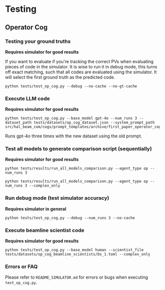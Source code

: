 # Testing

## Operator Cog
### Testing your ground truths
**Requires simulator for good results**

If you want to evaluate if you're tracking the correct PVs when evaluating pieces of code in the simulator. It is wise to run it in debug mode, this turns off exact matching, such that all codes are evaluated using the simulator.
It will select the first ground truth as the predicted code.

`python tests/test_op_cog.py --debug --no-cache --no-gt-cache`

### Execute LLM code
**Requires simulator for good results**

```
python tests/test_op_cog.py --base_model gpt-4o --num_runs 3 --dataset_path tests/datasets/op_cog_dataset.json --system_prompt_path src/hal_beam_com/cogs/prompt_templates/archive/first_paper_operator_cog_prompt.txt
```

Runs gpt-4o three times with the new dataset using the old prompt.

### Test all models to generate comparison script (sequentially)
**Requires simulator for good results**

```
python tests/results/run_all_models_comparison.py --agent_type op --num_runs 3
```

```
python tests/results/run_all_models_comparison.py --agent_type op --num_runs 3 --complex_only
```

### Run debug mode (test simulator accuracy)
**Requires simulator in general**

`python tests/test_op_cog.py --debug --num_runs 3 --no-cache`

### Execute beamline scientist code
**Requires simulator for good results**

```
python tests/test_op_cog.py --base_model human --scientist_file tests/datasets/op_cog_beamline_scientists/bs_1.toml --complex_only
```

### Errors or FAQ
Please refer to `README_SIMULATOR.md` for errors or bugs when executing `test_op_cog.py`.